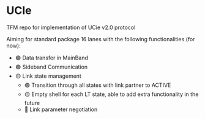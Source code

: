 # UCIe
TFM repo for implementation of UCie v2.0 protocol

Aiming for standard package 16 lanes with the following functionalities (for now):
- :green_circle: Data transfer in MainBand
- :green_circle: Sideband Communication
- :yellow_circle: Link state management
    - :green_circle: Transition through all states with link partner to ACTIVE
    - :yellow_circle: Empty shell for each LT state, able to add extra functionality in the future
    - :red_circle: Link parameter negotiation
